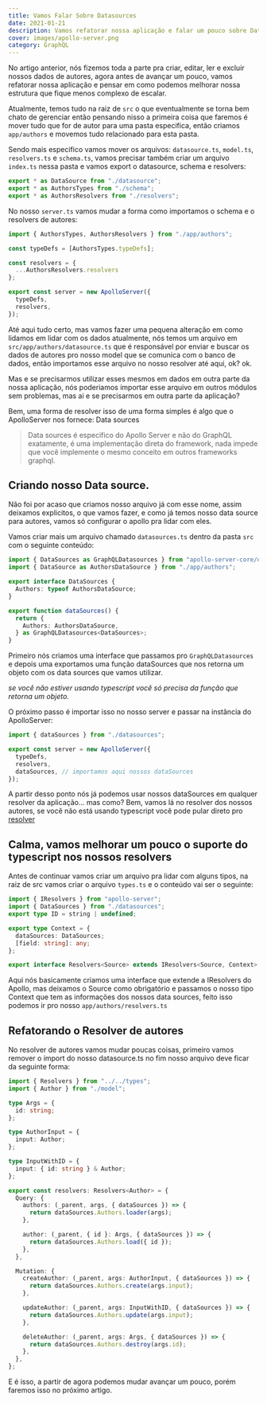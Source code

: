 ```yaml
---
title: Vamos Falar Sobre Datasources
date: 2021-01-21
description: Vamos refatorar nossa aplicação e falar um pouco sobre Datasources.
cover: images/apollo-server.png
category: GraphQL
---
```


No artigo anterior, nós fizemos toda a parte pra criar, editar, ler e excluir nossos dados de autores,
agora antes de avançar um pouco, vamos refatorar nossa aplicação e pensar em como podemos melhorar nossa
estrutura que fique menos complexo de escalar.

Atualmente, temos tudo na raiz de `src` o que eventualmente se torna bem chato de gerenciar então pensando
nisso a primeira coisa que faremos é mover tudo que for de autor para uma pasta especifica, então criamos `app/authors`
e movemos tudo relacionado para esta pasta.

Sendo mais especifico vamos mover os arquivos: `datasource.ts`, `model.ts`, `resolvers.ts` e `schema.ts`, vamos
precisar também criar um arquivo `index.ts` nessa pasta e vamos export o datasource, schema e resolvers:

```ts
export * as DataSource from "./datasource";
export * as AuthorsTypes from "./schema";
export * as AuthorsResolvers from "./resolvers";
```

No nosso `server.ts` vamos mudar a forma como importamos o schema e o resolvers de autores:

```ts
import { AuthorsTypes, AuthorsResolvers } from "./app/authors";

const typeDefs = [AuthorsTypes.typeDefs];

const resolvers = {
  ...AuthorsResolvers.resolvers
};

export const server = new ApolloServer({
  typeDefs,
  resolvers,
});
```

Até aqui tudo certo, mas vamos fazer uma pequena alteração em como lidamos em lidar com os dados
atualmente, nós temos um arquivo em `src/app/authors/datasource.ts` que é responsável por enviar
e buscar os dados de autores pro nosso model que se comunica com o banco de dados, então importamos
esse arquivo no nosso resolver até aqui, ok? ok.

Mas e se precisarmos utilizar esses mesmos em dados em outra parte da nossa aplicação, nós
poderiamos importar esse arquivo em outros módulos sem problemas, mas ai e se precisarmos em outra
parte da aplicação?

Bem, uma forma de resolver isso de uma forma simples é algo que o ApolloServer nos fornece: Data sources

> Data sources é especifico do Apollo Server e não do GraphQL exatamente, é uma implementação direta do
> framework, nada impede que você implemente o mesmo conceito em outros frameworks graphql.

## Criando nosso Data source.
Não foi por acaso que criamos nosso arquivo já com esse nome, assim deixamos explicitos, o que vamos fazer,
e como já temos nosso data source para autores, vamos só configurar o apollo pra lidar com eles.


Vamos criar mais um arquivo chamado `datasources.ts` dentro da pasta `src` com o seguinte conteúdo:

```ts
import { DataSources as GraphQLDatasources } from "apollo-server-core/dist/graphqlOptions";
import { DataSource as AuthorsDataSource } from "./app/authors";

export interface DataSources {
  Authors: typeof AuthorsDataSource;
}

export function dataSources() {
  return {
    Authors: AuthorsDataSource,
  } as GraphQLDatasources<DataSources>;
}
```

Primeiro nós criamos uma interface que passamos pro `GraphQLDatasources` e depois uma exportamos uma
função dataSources que nos retorna um objeto com os data sources que vamos utilizar.

*se você não estiver usando typescript você só precisa da função que retorna um objeto.*

O próximo passo é importar isso no nosso server e passar na instância do ApolloServer:

```ts
import { dataSources } from "./datasources";

export const server = new ApolloServer({
  typeDefs,
  resolvers,
  dataSources, // importamos aqui nossos dataSources
});
```

A partir desso ponto nós já podemos usar nossos dataSources em qualquer resolver da aplicação...
mas como? Bem, vamos lá no resolver dos nossos autores, se você não está usando typescript você
pode pular direto pro [resolver](#refatorando-o-resolver-de-autores)

## Calma, vamos melhorar um pouco o suporte do typescript nos nossos resolvers
Antes de continuar vamos criar um arquivo pra lidar com alguns tipos, na raiz de src vamos criar o arquivo
`types.ts` e o conteúdo vai ser o seguinte:

```ts
import { IResolvers } from "apollo-server";
import { DataSources } from "./datasources";
export type ID = string | undefined;

export type Context = {
  dataSources: DataSources;
  [field: string]: any;
};

export interface Resolvers<Source> extends IResolvers<Source, Context> {}
```

Aqui nós basicamente criamos uma interface que extende a IResolvers do Apollo, mas deixamos o
Source como obrigatório e passamos o nosso tipo Context que tem as informações dos nossos data sources,
feito isso podemos ir pro nosso `app/authors/resolvers.ts`

## Refatorando o Resolver de autores
No resolver de autores vamos mudar poucas coisas, primeiro vamos remover o import do nosso datasource.ts
no fim nosso arquivo deve ficar da seguinte forma:

```ts
import { Resolvers } from "../../types";
import { Author } from "./model";

type Args = {
  id: string;
};

type AuthorInput = {
  input: Author;
};

type InputWithID = {
  input: { id: string } & Author;
};

export const resolvers: Resolvers<Author> = {
  Query: {
    authors: (_parent, args, { dataSources }) => {
      return dataSources.Authors.loader(args);
    },

    author: (_parent, { id }: Args, { dataSources }) => {
      return dataSources.Authors.load({ id });
    },
  },

  Mutation: {
    createAuthor: (_parent, args: AuthorInput, { dataSources }) => {
      return dataSources.Authors.create(args.input);
    },

    updateAuthor: (_parent, args: InputWithID, { dataSources }) => {
      return dataSources.Authors.update(args.input);
    },

    deleteAuthor: (_parent, args: Args, { dataSources }) => {
      return dataSources.Authors.destroy(args.id);
    },
  },
};
```

E é isso, a partir de agora podemos mudar avançar um pouco, porém faremos isso no próximo artigo.

